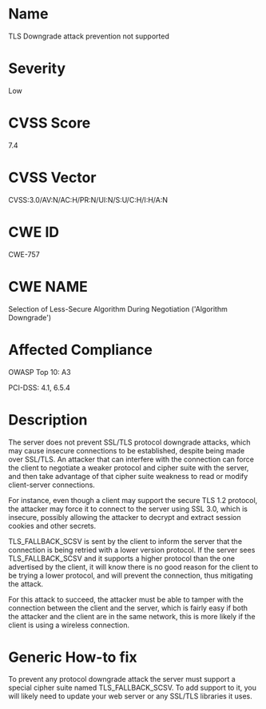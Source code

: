 
# Name

TLS Downgrade attack prevention not supported

# Severity

Low

# CVSS Score

7.4

# CVSS Vector

CVSS:3.0/AV:N/AC:H/PR:N/UI:N/S:U/C:H/I:H/A:N

# CWE ID

CWE-757

# CWE NAME 

Selection of Less-Secure Algorithm During Negotiation ('Algorithm Downgrade')

# Affected Compliance

OWASP Top 10: A3

PCI-DSS: 4.1, 6.5.4

# Description

The server does not prevent SSL/TLS protocol downgrade attacks, which may cause insecure connections to be established, despite being made over SSL/TLS. An attacker that can interfere with the connection can force the client to negotiate a weaker protocol and cipher suite with the server, and then take advantage of that cipher suite weakness to read or modify client-server connections.

For instance, even though a client may support the secure TLS 1.2 protocol, the attacker may force it to connect to the server using SSL 3.0, which is insecure, possibly allowing the attacker to decrypt and extract session cookies and other secrets.

TLS_FALLBACK_SCSV is sent by the client to inform the server that the connection is being retried with a lower version protocol. If the server sees TLS_FALLBACK_SCSV and it supports a higher protocol than the one advertised by the client, it will know there is no good reason for the client to be trying a lower protocol, and will prevent the connection, thus mitigating the attack.

For this attack to succeed, the attacker must be able to tamper with the connection between the client and the server, which is fairly easy if both the attacker and the client are in the same network, this is more likely if the client is using a wireless connection.

# Generic How-to fix

To prevent any protocol downgrade attack the server must support a special cipher suite named TLS_FALLBACK_SCSV. To add support to it, you will likely need to update your web server or any SSL/TLS libraries it uses.
